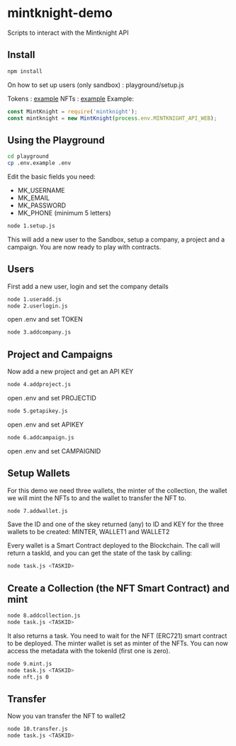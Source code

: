 # mintknight-demo
Scripts to interact with the Mintknight API

## Install
```bash
npm install
```

On how to set up users (only sandbox) : playground/setup.js

Tokens : [example](playground/token_exaimple.js)
NFTs : [example](playground/nft_example.js
)
Example:
```javascript
const MintKnight = require('mintknight');
const mintknight = new MintKnight(process.env.MINTKNIGHT_API_WEB);
```

## Using the Playground
```bash
cd playground
cp .env.example .env
```
Edit the basic fields you need:
- MK_USERNAME
- MK_EMAIL
- MK_PASSWORD
- MK_PHONE
(minimum 5 letters)

```bash
node 1.setup.js
```

This will add a new user to the Sandbox, setup a company, a project and a campaign.
You are now ready to play with contracts.

## Users
First add a new user, login and set the company details
```bash
node 1.useradd.js
node 2.userlogin.js 
```

open .env and set TOKEN

```bash
node 3.addcompany.js
```

## Project and Campaigns
Now add a new project and get an API KEY
```bash
node 4.addproject.js
```
open .env and set PROJECTID

```bash
node 5.getapikey.js 
```

open .env and set APIKEY

```bash
node 6.addcampaign.js 
```

open .env and set CAMPAIGNID

## Setup Wallets
For this demo we need three wallets, the minter of the collection, the wallet we will mint the NFTs to and the wallet to transfer the NFT to.

```bash
node 7.addwallet.js
```
Save the ID and one of the skey returned (any) to ID and KEY for the three wallets to be created: MINTER, WALLET1 and WALLET2

Every wallet is a Smart Contract deployed to the Blockchain. The call will return a taskId, and you can get the state of the task by calling:

```bash
node task.js <TASKID>
```

## Create a Collection (the NFT Smart Contract) and mint

```bash
node 8.addcollection.js
node task.js <TASKID>
```

It also returns a task. You need to wait for the NFT (ERC721) smart contract to be deployed. The minter wallet is set as minter of the NFTs. You can now access the metadata with the tokenId (first one is zero).

```bash
node 9.mint.js
node task.js <TASKID>
node nft.js 0
```

## Transfer

Now you van transfer the NFT to wallet2
```bash
node 10.transfer.js
node task.js <TASKID>
```

